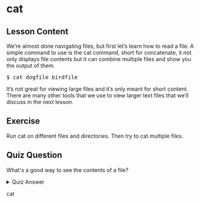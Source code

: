 # cat

## Lesson Content

We’re almost done navigating files, but first let’s learn how to read a file. A simple command to use is the cat command, short for concatenate, it not only displays file contents but it can combine multiple files and show you the output of them. 

<pre>$ cat dogfile birdfile</pre>

It’s not great for viewing large files and it’s only meant for short content. There are many other tools that we use to view larger text files that we’ll discuss in the next lesson.

## Exercise

Run cat on different files and directories. Then try to cat multiple files. 

## Quiz Question

What's a good way to see the contents of a file?

<details>
    <summary>Quiz Answer</summary>
</details>

cat